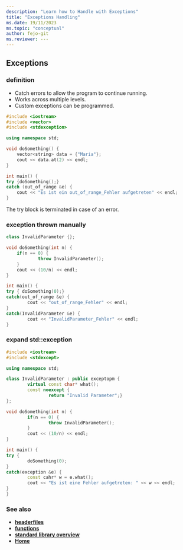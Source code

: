 ```yaml
---
description: "Learn how to Handle with Exceptions"
title: "Exceptions Handling"
ms.date: 19/11/2023
ms.topic: "conceptual"
author: fejo-git
ms.reviewer: ---
---
```


## Exceptions

### definition

- Catch errors to allow the program to continue running.
- Works across multiple levels.
- Custom exceptions can be programmed.

```cpp
#include <iostream>
#include <vector>
#include <stdexception>

using namespace std;

void doSomething() {
    vector<string> data = {"Maria"};
    cout << data.at(2) << endl;
}

int main() {
try {doSomething();}
catch (out_of_range &e) {
    cout << "Es ist ein out_of_range_Fehler aufgetreten" << endl;
}

```

The try block is terminated in case of an error.

### exception thrown manually

```cpp
class InvalidParameter {};

void doSomething(int n) {
    if(n == 0) {
            throw InvalidParameter();
    }
    cout << (10/n) << endl;
}

int main() {
try { doSomething(0);}
catch(out_of_range &e) {
        cout << "out_of_range_Fehler" << endl;
}
catch(InvalidParameter &e) {
        cout << "InvalidParameter_Fehler" << endl;
}

```

### expand std::exception

```cpp
#include <iostream>
#include <stdexcept>

using namespace std;

class InvalidParameter : public exceptopm {
        virtual const char* what();
        const noexcept {
                return "Invalid Parameter";}
};

void doSomething(int n) {
        if(n == 0) {
                throw InvalidParameter();
        }
        cout << (10/n) << endl;
}

int main() {
try {
        doSomething(0);
}
catch(exception &e) {
        const cahr* w = e.what();
        cout << "Es ist eine Fehler aufgetreten: " << w << endl;
}
}

```

### See also

- **[headerfiles](../docs/headerfiles.md)**
- **[functions](../docs/functions.md)**
- **[standard library overview](../docs/standard_library_overview.md)**
- **[Home](../README.md)**
